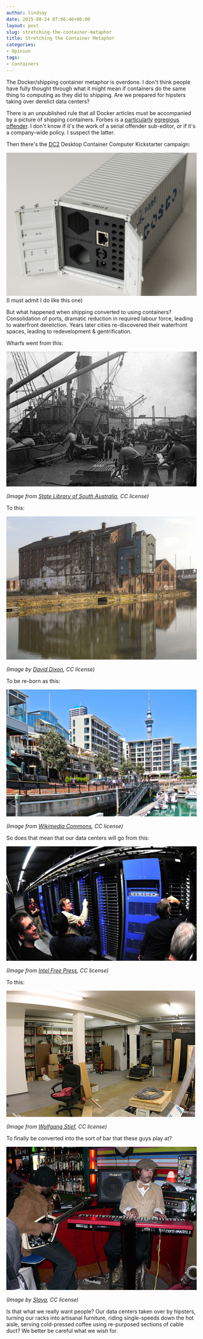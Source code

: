 ```yaml
---
author: lindsay
date: 2015-08-24 07:56:46+00:00
layout: post
slug: stretching-the-container-metaphor
title: Stretching the Container Metaphor
categories:
- Opinion
tags:
- Containers
---
```


The Docker/shipping container metaphor is overdone. I don't think people have fully thought through what it might mean if containers do the same thing to computing as they did to shipping. Are we prepared for hipsters taking over derelict data centers?

There is an unpublished rule that all Docker articles must be accompanied by a picture of shipping containers. Forbes is a [particularly](http://www.forbes.com/sites/janakirammsv/2015/04/24/containers-and-microservices-force-vmware-to-ship-a-linux-distribution/) [egregious](http://www.forbes.com/sites/paulmiller/2015/07/21/container-competitors-google-coreos-joyent-and-docker-join-new-linux-club-as-kubernetes-turns-one/) [offender](http://www.forbes.com/sites/paulmiller/2015/04/27/google-and-microsoft-make-containers-more-useful/). I don't know if it's the work of a serial offender sub-editor, or if it's a company-wide policy. I suspect the latter.

Then there's the [DC2](https://www.kickstarter.com/projects/dickhardt/dc2-desktop-container-computer-for-docker-containe) Desktop Container Computer Kickstarter campaign:

[![container-computer](/assets/2015/08/container-computer.png)](/assets/2015/08/container-computer.png)(I must admit I do like this one)

But what happened when shipping converted to using containers? Consolidation of ports, dramatic reduction in required labour force, leading to waterfront dereliction. Years later cities re-discovered their waterfront spaces, leading to redevelopment & gentrification.

Wharfs went from this:

[![port adelaide 1914](/assets/2015/08/port-adelaide-1914.jpg)](/assets/2015/08/port-adelaide-1914.jpg)

_(Image from [State Library of South Australia](https://www.flickr.com/photos/state_library_south_australia/14736749410), CC license)_

To this:

[![derelict warehouse](/assets/2015/08/derelict-warehouse.jpg)](/assets/2015/08/derelict-warehouse.jpg)

_(Image by [David Dixon](http://www.geograph.org.uk/photo/2836729), CC license)_

To be re-born as this:

[![Auckland, New Zealand](/assets/2015/08/1-NZ-Auckland-Sky-Waterfront.jpg)](/assets/2015/08/1-NZ-Auckland-Sky-Waterfront.jpg)

_(Image from [Wikimedia Commons](https://commons.wikimedia.org/wiki/File:1-NZ-Auckland-Sky-Waterfront.jpg), CC license)_

So does that mean that our data centers will go from this:

[![people data center](/assets/2015/08/people-data-center.jpg)](/assets/2015/08/people-data-center.jpg)

_(Image from [Intel Free Press](https://www.flickr.com/photos/intelfreepress/6722295999), CC license)_

To this:

[![empty data center](/assets/2015/08/empty-data-center.jpg)](/assets/2015/08/empty-data-center.jpg)

_(Image from [Wolfgang Stief](https://www.flickr.com/photos/stiefkind/3932573648/), CC license)_

To finally be converted into the sort of bar that these guys play at?

[![Hipster Band](/assets/2015/08/Hipster-Band.jpg)](/assets/2015/08/Hipster-Band.jpg)

_(Image by [Slava](https://www.flickr.com/photos/slava/285199203), CC license)_

Is that what we really want people? Our data centers taken over by hipsters, turning our racks into artisanal furniture, riding single-speeds down the hot aisle, serving cold-pressed coffee using re-purposed sections of cable duct? We better be careful what we wish for.
